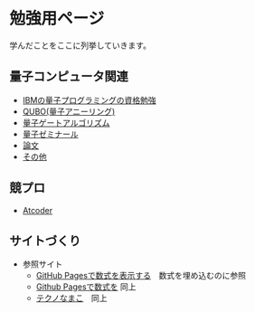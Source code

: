 # 勉強用ページ

学んだことをここに列挙していきます。

## 量子コンピュータ関連

- [IBMの量子プログラミングの資格勉強](./IBMCertified/IBMCertified.md)
- [QUBO(量子アニーリング)](./QUBO/QUBO.md)
- [量子ゲートアルゴリズム](./Qiskit/Qiskit.md)
- [量子ゼミナール](./QuantumSeminer/QuantumSeminer.md)
- [論文](./QuantumPaper/QuantumPaper.md)
- [その他](./Other/Other.md)

## 競プロ

- [Atcoder](./Atcoder/Atcoder.md)

## サイトづくり

- 参照サイト
  - [GitHub Pagesで数式を表示する](https://marshmallow444.github.io/tech_blog/2021/07/29/tex-with-github-pages.html)　数式を埋め込むのに参照
  - [Github Pagesで数式を](https://qiita.com/memakura/items/e4d2de379f98ad7be498) 同上
  - [テクノなまこ](https://mikanixonable.hatenablog.com/entry/2023/10/07/114442)　同上